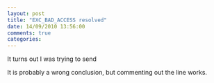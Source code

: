 ```yaml
---
layout: post
title: "EXC_BAD_ACCESS resolved"
date: 14/09/2010 13:56:00
comments: true
categories: 
---
```


It turns out I was trying to send 


It is probably a wrong conclusion, but commenting out the line works.


